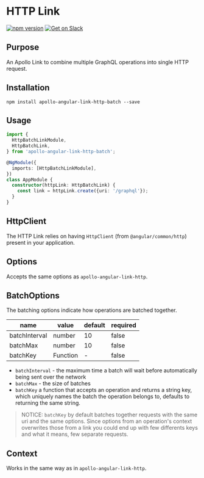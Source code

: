 # HTTP Link

[![npm version](https://badge.fury.io/js/apollo-angular-link-http-batch.svg)](https://badge.fury.io/js/apollo-angular-link-http-batch)
[![Get on Slack](https://img.shields.io/badge/slack-join-orange.svg)](http://www.apollodata.com/#slack)

## Purpose

An Apollo Link to combine multiple GraphQL operations into single HTTP request.

## Installation

`npm install apollo-angular-link-http-batch --save`

## Usage

```ts
import {
  HttpBatchLinkModule,
  HttpBatchLink,
} from 'apollo-angular-link-http-batch';

@NgModule({
  imports: [HttpBatchLinkModule],
})
class AppModule {
  constructor(httpLink: HttpBatchLink) {
    const link = httpLink.create({uri: '/graphql'});
  }
}
```

## HttpClient

The HTTP Link relies on having `HttpClient` (from `@angular/common/http`)
present in your application.

## Options

Accepts the same options as `apollo-angular-link-http`.

## BatchOptions

The batching options indicate how operations are batched together.

| name          | value    | default | required |
| ------------- | -------- | ------- | -------- |
| batchInterval | number   | 10      | false    |
| batchMax      | number   | 10      | false    |
| batchKey      | Function | -       | false    |

* `batchInterval` - the maximum time a batch will wait before automatically being sent over the network
* `batchMax` - the size of batches
* `batchKey` a function that accepts an operation and returns a string key, which uniquely names the batch the operation belongs to, defaults to returning the same string.

> NOTICE: `batchKey` by default batches together requests with the same uri and the same options. Since options from an operation's context overwrites those from a link you could end up with few differents keys and what it means, few separate requests.

## Context

Works in the same way as in `apollo-angular-link-http`.
